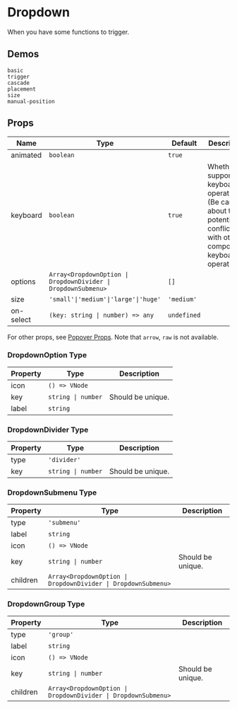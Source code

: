 # Dropdown

When you have some functions to trigger.

## Demos

```demo
basic
trigger
cascade
placement
size
manual-position
```

## Props

| Name | Type | Default | Description |
| --- | --- | --- | --- |
| animated | `boolean` | `true` |  |
| keyboard | `boolean` | `true` | Whether is supports keyboard operation. (Be careful about the potential conflicts with other components keyboard operations) |
| options | `Array<DropdownOption \| DropdownDivider \| DropdownSubmenu>` | `[]` |  |
| size | `'small'\|'medium'\|'large'\|'huge'` | `'medium'` |  |
| on-select | `(key: string \| number) => any` | `undefined` |  |

For other props, see [Popover Props](n-popover#Props). Note that `arrow`, `raw` is not available.

### DropdownOption Type

| Property | Type               | Description       |
| -------- | ------------------ | ----------------- |
| icon     | `() => VNode`      |                   |
| key      | `string \| number` | Should be unique. |
| label    | `string`           |                   |

### DropdownDivider Type

| Property | Type               | Description       |
| -------- | ------------------ | ----------------- |
| type     | `'divider'`        |                   |
| key      | `string \| number` | Should be unique. |

### DropdownSubmenu Type

| Property | Type | Description |
| --- | --- | --- |
| type | `'submenu'` |  |
| label | `string` |  |
| icon | `() => VNode` |  |
| key | `string \| number` | Should be unique. |
| children | `Array<DropdownOption \| DropdownDivider \| DropdownSubmenu>` |  |

### DropdownGroup Type

| Property | Type | Description |
| --- | --- | --- |
| type | `'group'` |  |
| label | `string` |  |
| icon | `() => VNode` |  |
| key | `string \| number` | Should be unique. |
| children | `Array<DropdownOption \| DropdownDivider \| DropdownSubmenu>` |  |

